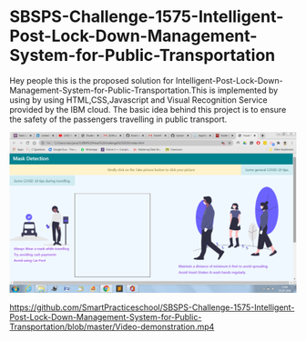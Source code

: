 # SBSPS-Challenge-1575-Intelligent-Post-Lock-Down-Management-System-for-Public-Transportation
Hey people this is the proposed solution for Intelligent-Post-Lock-Down-Management-System-for-Public-Transportation.This is implemented by using by using HTML,CSS,Javascript and
Visual Recognition Service provided by the IBM cloud. The basic idea behind this project is to ensure the safety of the passengers travelling in public transport.

![](https://github.com/SmartPracticeschool/SBSPS-Challenge-1575-Intelligent-Post-Lock-Down-Management-System-for-Public-Transportation/blob/master/HomePage.png)

https://github.com/SmartPracticeschool/SBSPS-Challenge-1575-Intelligent-Post-Lock-Down-Management-System-for-Public-Transportation/blob/master/Video-demonstration.mp4
